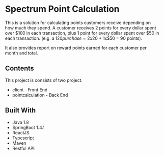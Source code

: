 # Spectrum Point Calculation
This is a solution for calculating points customers receive depending on how much they spend.
A customer receives 2 points for every dollar spent over $100 in each transaction, plus 1 point for every dollar spent over $50 in each transaction. (e.g. a $120 purchase = 2x$20 + 1x$50 = 90 points).

It also provides report on reward points earned for each customer per month and total.

## Contents
This project is consists of two project.
* client - Front End
* pointcalculation - Back End

## Built With
* Java 1.8
* SpringBoot 1.4.1
* ReactJS
* Typescript
* Maven
* Restful API
